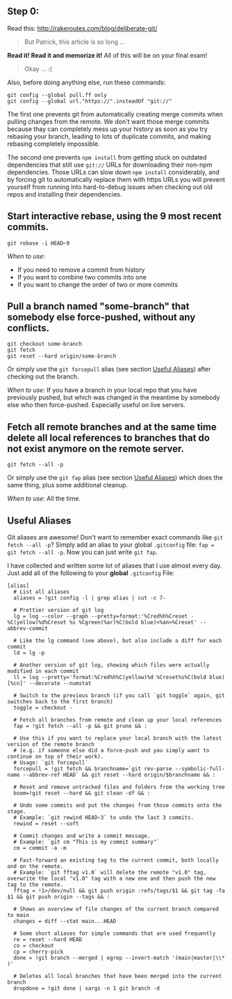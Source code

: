 ## Step 0:
Read this: http://rakeroutes.com/blog/deliberate-git/

> But Patrick, this article is so long ...

**Read it! Read it and memorize it!** All of this will be on your final exam!

> Okay ... :(

Also, before doing anything else, run these commands:
```git
git config --global pull.ff only
git config --global url."https://".insteadOf "git://"
```

The first one prevents git from automatically creating merge commits when pulling changes from the remote. We don't want those merge commits because thay can completely mess up your history as soon as you try rebasing your branch, leading to lots of duplicate commits, and making rebasing completely impossible.

The second one prevents `npm install` from getting stuck on outdated dependencies that still use `git://` URLs for downloading their non-npm dependencies. Those URLs can slow down `npm install` considerably, and by forcing git to automatically replace them with https URLs you will prevent yourself from running into hard-to-debug issues when checking out old repos and installing their dependencies.

## Start interactive rebase, using the 9 most recent commits.
`git rebase -i HEAD~9`

*When to use*:
- If you need to remove a commit from history
- If you want to combine two commits into one
- If you want to change the order of two or more commits

## Pull a branch named "some-branch" that somebody else force-pushed, without any conflicts.
```git
git checkout some-branch
git fetch
git reset --hard origin/some-branch
```

Or simply use the `git forcepull` alias (see section [Useful Aliases](#useful-aliases)) after checking out the branch.

*When to use*: If you have a branch in your local repo that you have previously pushed, but which was changed in the meantime by somebody else who then force-pushed. Especially useful on live servers.

## Fetch all remote branches and at the same time delete all local references to branches that do not exist anymore on the remote server.
`git fetch --all -p`

Or simply use the `git fap` alias (see section [Useful Aliases](#useful-aliases)) which does the same thing, plus some additional cleanup.

*When to use*: All the time.

## Useful Aliases

Git aliases are awesome! Don't want to remember exact commands like `git fetch --all -p`? Simply add an alias to your global `.gitconfig` file: `fap = git fetch --all -p`. Now you can just write `git fap`.

I have collected and written some lot of aliases that I use almost every day. Just add all of the following to your **global** `.gitconfig` File:
```git
[alias]
  # List all aliases
  aliases = !git config -l | grep alias | cut -c 7-

  # Prettier version of git log
  lg = log --color --graph --pretty=format:'%Cred%h%Creset -%C(yellow)%d%Creset %s %Cgreen(%ar)%C(bold blue)<%an>%Creset' --abbrev-commit

  # Like the lg command (see above), but also include a diff for each commit
  ld = lg -p

  # Another version of git log, showing which files were actually modified in each commit
  ll = log --pretty='format:%Cred%h%C(yellow)%d %Creset%s%C(bold blue) [%cn]' --decorate --numstat

  # Switch to the previous branch (if you call `git toggle` again, git switches back to the first branch)
  toggle = checkout -

  # Fetch all branches from remote and clean up your local references
  fap = !git fetch --all -p && git prune && :

  # Use this if you want to replace your local branch with the latest version of the remote branch
  # (e.g. if someone else did a force-push and you simply want to continue on top of their work).
  # Usage: `git forcepull`
  forcepull = !git fetch && branchname=`git rev-parse --symbolic-full-name --abbrev-ref HEAD` && git reset --hard origin/$branchname && :

  # Reset and remove untracked files and folders from the working tree
  boom=!git reset --hard && git clean -df && :

  # Undo some commits and put the changes from those commits onto the stage.
  # Example: `git rewind HEAD~3` to undo the last 3 commits.
  rewind = reset --soft

  # Commit changes and write a commit message.
  # Example: `git cm "This is my commit summary"`
  cm = commit -a -m

  # Fast-forward an existing tag to the current commit, both locally and on the remote.
  # Example: `git fftag v1.0` will delete the remote "v1.0" tag, overwrite the local "v1.0" tag with a new one and then push the new tag to the remote.
  fftag = !1>/dev/null && git push origin :refs/tags/$1 && git tag -fa $1 && git push origin --tags && :

  # Shows an overview of file changes of the current branch compared to main
  changes = diff --stat main...HEAD

  # Some short aliases for simple commands that are used frequently
  re = reset --hard HEAD
  co = checkout
  cp = cherry-pick
  done = !git branch --merged | egrep --invert-match '(main|master|\\* )'

  # Deletes all local branches that have been merged into the current branch
  dropdone = !git done | xargs -n 1 git branch -d
```
